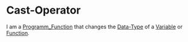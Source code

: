 # Cast-Operator

I am a [Programm_Function](250000003.md) that changes the [Data-Type](250000017.md) of a [Variable](250000008.md) or [Function](250000003.md).